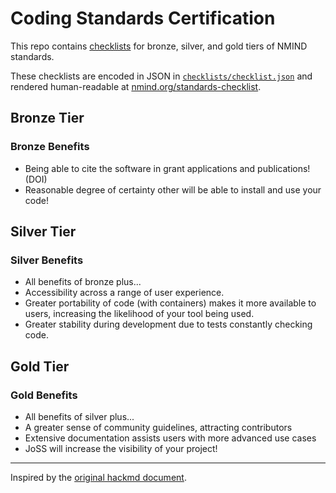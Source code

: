 # Coding Standards Certification

This repo contains [checklists](https://www.nmind.org/standards-checklist) for bronze, silver, and gold tiers of NMIND standards.

These checklists are encoded in JSON in [`checklists/checklist.json`](checklists/checklist.json) and rendered human-readable at [nmind.org/standards-checklist](https://www.nmind.org/standards-checklist).

## Bronze Tier

### Bronze Benefits
- Being able to cite the software in grant applications and publications! (DOI)
- Reasonable degree of certainty other will be able to install and use your code!

## Silver Tier

### Silver Benefits
- All benefits of bronze plus...
- Accessibility across a range of user experience.
- Greater portability of code (with containers) makes it more available to users, increasing the likelihood of your tool being used.
- Greater stability during development due to tests constantly checking code.

## Gold Tier

### Gold Benefits
- All benefits of silver plus...
- A greater sense of community guidelines, attracting contributors
- Extensive documentation assists users with more advanced use cases
- JoSS will increase the visibility of your project!

---

Inspired by the [original hackmd document](https://hackmd.io/@mathiasg/SJCPHKZKu).
